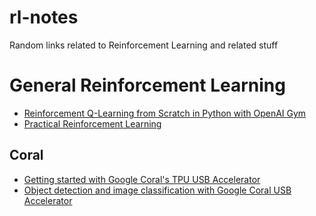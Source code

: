 # rl-notes

Random links related to Reinforcement Learning and related stuff

# General Reinforcement Learning
* [Reinforcement Q-Learning from Scratch in Python with OpenAI Gym](https://www.learndatasci.com/tutorials/reinforcement-q-learning-scratch-python-openai-gym/)
* [Practical Reinforcement Learning](https://www.coursera.org/learn/practical-rl)

## Coral
* [Getting started with Google Coral's TPU USB Accelerator](https://www.pyimagesearch.com/2019/04/22/getting-started-with-google-corals-tpu-usb-accelerator/)
* [Object detection and image classification with Google Coral USB Accelerator](https://www.pyimagesearch.com/2019/05/13/object-detection-and-image-classification-with-google-coral-usb-accelerator/)
